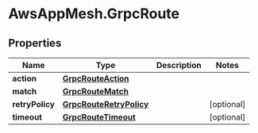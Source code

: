 # AwsAppMesh.GrpcRoute

## Properties

Name | Type | Description | Notes
------------ | ------------- | ------------- | -------------
**action** | [**GrpcRouteAction**](GrpcRouteAction.md) |  | 
**match** | [**GrpcRouteMatch**](GrpcRouteMatch.md) |  | 
**retryPolicy** | [**GrpcRouteRetryPolicy**](GrpcRouteRetryPolicy.md) |  | [optional] 
**timeout** | [**GrpcRouteTimeout**](GrpcRouteTimeout.md) |  | [optional] 


